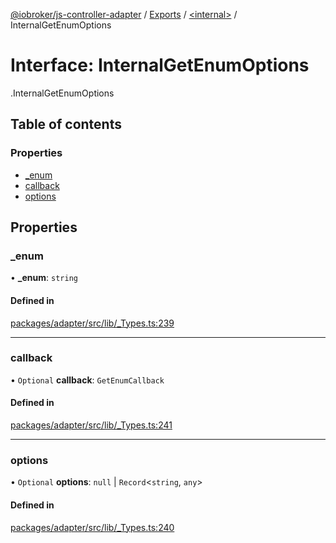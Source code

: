 [@iobroker/js-controller-adapter](../README.md) / [Exports](../modules.md) / [<internal\>](../modules/internal_.md) / InternalGetEnumOptions

# Interface: InternalGetEnumOptions

[<internal>](../modules/internal_.md).InternalGetEnumOptions

## Table of contents

### Properties

- [\_enum](internal_.InternalGetEnumOptions.md#_enum)
- [callback](internal_.InternalGetEnumOptions.md#callback)
- [options](internal_.InternalGetEnumOptions.md#options)

## Properties

### \_enum

• **\_enum**: `string`

#### Defined in

[packages/adapter/src/lib/_Types.ts:239](https://github.com/ioBroker/ioBroker.js-controller/blob/0c5e79f5/packages/adapter/src/lib/_Types.ts#L239)

___

### callback

• `Optional` **callback**: `GetEnumCallback`

#### Defined in

[packages/adapter/src/lib/_Types.ts:241](https://github.com/ioBroker/ioBroker.js-controller/blob/0c5e79f5/packages/adapter/src/lib/_Types.ts#L241)

___

### options

• `Optional` **options**: ``null`` \| `Record`<`string`, `any`\>

#### Defined in

[packages/adapter/src/lib/_Types.ts:240](https://github.com/ioBroker/ioBroker.js-controller/blob/0c5e79f5/packages/adapter/src/lib/_Types.ts#L240)
